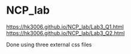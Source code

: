 # NCP_lab
https://hk3006.github.io/NCP_lab/Lab3_Q1.html
<br>
https://hk3006.github.io/NCP_lab/Lab3_Q2.html
<p>Done using three external css files</p>
